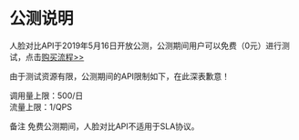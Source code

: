 # 公测说明

人脸对比API于2019年5月16日开放公测，公测期间用户可以免费（0元）进行测试，点击[购买流程>>](http://neuhub.jd.com/ai/api/face/compare)

由于测试资源有限，公测期间的API限制如下，在此深表歉意！

调用量上限：500/日  
流量上限：1/QPS

备注
免费公测期间，人脸对比API不适用于SLA协议。

